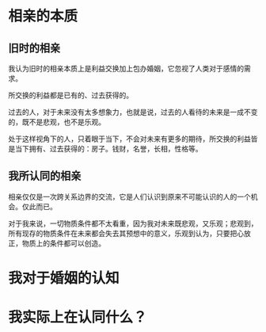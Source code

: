 # 相亲的本质
## 旧时的相亲
我认为旧时的相亲本质上是利益交换加上包办婚姻，它忽视了人类对于感情的需求。

所交换的利益都是已有的、过去获得的。

过去的人，对于未来没有太多想象力，也就是说，过去的人看待的未来是一成不变的，既不是悲观，也不是乐观。

处于这样视角下的人，只着眼于当下，不会对未来有更多的期待，所交换的利益皆是当下拥有、过去获得的：房子。钱财，名誉，长相，性格等。
## 我所认同的相亲
相亲仅仅是一次跨关系边界的交流，它是人们认识到原来不可能认识的人的一个机会。仅此而已。

对于我来说，一切物质条件都不太看重，因为我对未来既悲观，又乐观；悲观到，所有现存的物质条件在未来都会失去其预想中的意义，乐观到认为，只要把心放正，物质上的条件都可以创造。



# 我对于婚姻的认知
# 我实际上在认同什么？